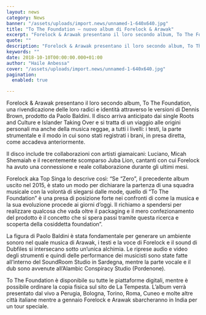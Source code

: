 ```yaml
---
layout: news
category: News
banner: "/assets/uploads/import.news/unnamed-1-640x640.jpg"
title: "To The Foundation – nuovo album di Forelock & Arawak"
excerpt: "Forelock & Arawak presentano il loro secondo album, To The Foundation, una rivendicazione delle loro radici e identità attraverso le versioni di Dennis Brown, prodotto da Paolo Baldini. Il disco arriva anticipato dai single Roots and Culture e Islander Taking Over e si tratta di un viaggio alle origini personali ma anche della musica reggae, [&hellip"
quote: ""
description: "Forelock & Arawak presentano il loro secondo album, To The Foundation, una rivendicazione delle loro radici e identità attraverso le versioni di Dennis Brown, prodotto da Paolo Baldini. Il disco arriva anticipato dai single Roots and Culture e Islander Taking Over e si tratta di un viaggio alle origini personali ma anche della musica reggae, [&hellip"
keywords: ""
date: 2018-10-10T00:00:00.000+01:00
author: "Haile Anbessa"
cover: "/assets/uploads/import.news/unnamed-1-640x640.jpg"
pagination:
  enabled: true

---
```


Forelock & Arawak presentano il loro secondo album, To The Foundation, una rivendicazione delle loro radici e identità attraverso le versioni di Dennis Brown, prodotto da Paolo Baldini. Il disco arriva anticipato dai single Roots and Culture e Islander Taking Over e si tratta di un viaggio alle origini personali ma anche della musica reggae, a tutti i livelli: i testi, la parte strumentale e il modo in cui sono stati registrati i brani, in presa diretta, come accadeva anteriormente.

Il disco include tre collaborazioni con artisti giamaicani: Luciano, Micah Shemaiah e il recentemente scomparso Juba Lion, cantanti con cui Forelock ha avuto una connessione e reale collaborazione durante gli ultimi mesi.

Forelock aka Top Singa lo descrive così: “Se “Zero”, il precedente album uscito nel 2015, è stato un modo per dichiarare la partenza di una squadra musicale con la volontà di slegarsi dalle mode, quello di “To The Foundation” è una presa di posizione forte nei confronti di come la musica e la sua evoluzione procede ai giorni d’oggi. Il richiamo a spendersi per realizzare qualcosa che vada oltre il packaging e il mero confezionamento del prodotto è il concetto che si spera passi tramite questa ricerca e scoperta della cosiddetta foundation”.

La figura di Paolo Baldini è stata fondamentale per generare un ambiente sonoro nel quale musica di Arawak, i testi e la voce di Forelock e il sound di Dubfiles si intersecano sotto un’unica alchimia. Le riprese audio e video degli strumenti e quindi delle performance dei musicisti sono state fatte all’interno del SoundRoom Studio in Sardegna, mentre la parte vocale e il dub sono avvenute all’Alambic Conspiracy Studio (Pordenone).

To The Foundation è disponibile su tutte le piattaforme digitali, mentre è possibile ordinare la copia fisica sul sito de La Tempesta. L’album verrà presentato dal vivo a Perugia, Bologna, Torino, Roma, Cuneo e molte altre città italiane mentre a gennaio Forelock e Arawak sbarcheranno in India per un tour speciale.